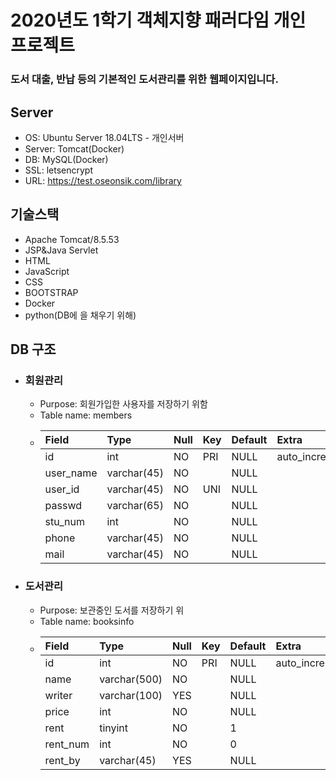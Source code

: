 # 2020년도 1학기 객체지향 패러다임 개인 프로젝트
### 도서 대출, 반납 등의 기본적인 도서관리를 위한 웹페이지입니다.
## Server
- OS: Ubuntu Server 18.04LTS - 개인서버
- Server: Tomcat(Docker)
- DB: MySQL(Docker)
- SSL: letsencrypt
- URL: https://test.oseonsik.com/library

## 기술스택
- Apache Tomcat/8.5.53
- JSP&Java Servlet
- HTML
- JavaScript
- CSS
- BOOTSTRAP
- Docker
- python(DB에 을 채우기 위해)

## DB 구조
- ### 회원관리 
  - Purpose: 회원가입한 사용자를 저장하기 위함
  - Table name: members
  -  | Field     | Type        | Null | Key | Default | Extra          |
     |:----------|:------------|:-----|:----|:--------|:---------------|
     | id        | int         | NO   | PRI | NULL    | auto_increment |
     | user_name | varchar(45) | NO   |     | NULL    |                |
     | user_id   | varchar(45) | NO   | UNI | NULL    |                |
     | passwd    | varchar(65) | NO   |     | NULL    |                |
     | stu_num   | int         | NO   |     | NULL    |                |
     | phone     | varchar(45) | NO   |     | NULL    |                |
     | mail      | varchar(45) | NO   |     | NULL    |                |값
     
- ### 도서관리
  - Purpose: 보관중인 도서를 저장하기 위
  - Table name: booksinfo
  - | Field    | Type         | Null | Key | Default | Extra          |
    |:---------|:-------------|:-----|:----|:--------|:---------------|
    | id       | int          | NO   | PRI | NULL    | auto_increment |
    | name     | varchar(500) | NO   |     | NULL    |                |
    | writer   | varchar(100) | YES  |     | NULL    |                |
    | price    | int          | NO   |     | NULL    |                |
    | rent     | tinyint      | NO   |     | 1       |                |
    | rent_num | int          | NO   |     | 0       |                |
    | rent_by  | varchar(45)  | YES  |     | NULL    |                |
    